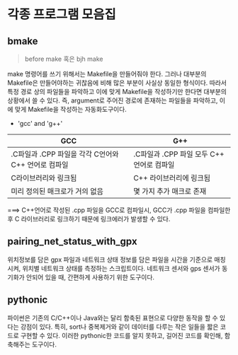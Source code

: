 # 각종 프로그램 모음집

## bmake
> before make 혹은 bjh make

make 명령어를 쓰기 위해서는 Makefile을 만들어줘야 한다.
그러나 대부분의 Makefile은 만들어야하는 귀찮음에 비해 많은 부분이 사실상 동일한 형식이다.
따라서 특정 경로 상의 파일들을 파악하고 이에 맞게 Makefile을 작성하기만 한다면 대부분의 상황에서 쓸 수 있다.
즉, argument로 주어진 경로에 존재하는 파일들을 파악하고, 이에 맞게 Makefile을 작성하는 자동화도구이다.

* 'gcc' and 'g++'

| GCC                | G++                 |
|----------------------|-----------------------|
|  .C파일과 .CPP 파일을 각각 C언어와 C++ 언어로 컴파일	| .C파일과 .CPP 파일 모두 C++ 언어로 컴파일  |
| C라이브러리와 링크됨 | C++ 라이브러리에 링크됨  |
|  미리 정의된 매크로가 거의 없음 | 몇 가지 추가 매크로 존재  |

===> C++언어로 작성된 .cpp 파일을 GCC로 컴파일시, GCC가 .cpp 파일을 컴파일한 후 C 라이브러리로 링크하기 때문에 링크에러가 발생할 수 있다.

## pairing_net_status_with_gpx
위치정보를 담은 gpx 파일과 네트워크 상태 정보를 담은 파일을 시간을 기준으로 매칭시켜, 위치별 네트워크 상태를 측정하는 스크립트이다.
네트워크 센서와 gps 센서가 동기화가 안되어 있을 때, 간편하게 사용하기 위한 도구이다.


## pythonic
파이썬은 기존의 C/C++이나 Java와는 달리 함축된 표현으로 다양한 동작을 할 수 있다는 강점이 있다.
특히, sort나 중복제거와 같이 데이터를 다루는 작은 일들을 짧은 코드로 구현할 수 있다.
이러한 pythonic한 코드를 알지 못하고, 길어진 코드를 확인해, 함축해주는 도구이다.
